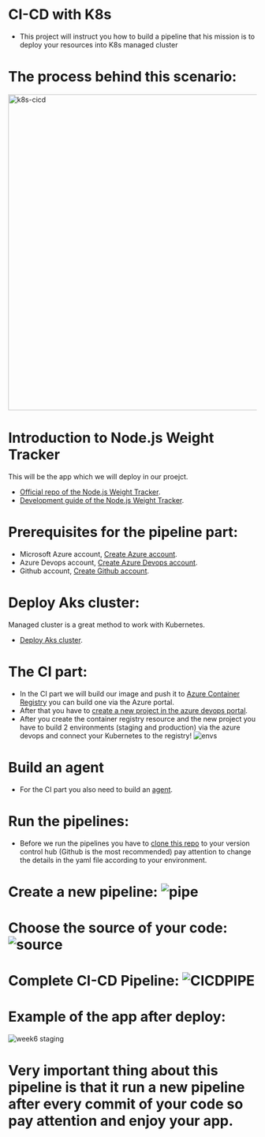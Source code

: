 # CI-CD with K8s
* This project will instruct you how to build a pipeline that his mission is to deploy your resources into K8s managed cluster

# The process behind this scenario:

<img width="640" alt="k8s-cicd" src="https://user-images.githubusercontent.com/105926044/183269346-675de85c-adb4-4910-81bc-c25f3442f108.png">




# Introduction to Node.js Weight Tracker
 This will be the app which we will deploy in our proejct.
* [Official repo of the Node.js Weight Tracker](https://github.com/oktadev/okta-nodejs-postgres-weight-tracker-example).
* [Development guide of the Node.js Weight Tracker](https://developer.okta.com/blog/2020/06/01/node-postgres-weight-tracker).


# Prerequisites for the pipeline part:
* Microsoft Azure account, [Create Azure account](https://azure.microsoft.com/en-us/free/).
* Azure Devops account, [Create Azure Devops account](https://azure.microsoft.com/en-us/services/devops/).
* Github account, [Create Github account](https://github.com/signup).

# Deploy Aks cluster: 
 Managed cluster is a great method to work with Kubernetes.
* [Deploy Aks cluster](https://docs.microsoft.com/en-us/azure/aks/learn/quick-kubernetes-deploy-cli).


# The CI part:
* In the CI part we will build our image and push it to [Azure Container Registry](https://azure.microsoft.com/en-us/services/container-registry/#features) you can build one via the Azure portal.
* After that you have to [create a new project in the azure devops portal](https://docs.microsoft.com/en-us/azure/devops/organizations/projects/create-project?).
* After you create the container registry resource and the new project you have to build 2 environments (staging and production) via the azure devops and connect your Kubernetes to the registry!
![envs](https://user-images.githubusercontent.com/105926044/178037865-6e88e873-e9d2-4063-a3d2-de5c4fcff057.jpg)

# Build an agent
* For the CI part you also need to build an [agent](https://docs.microsoft.com/en-us/azure/devops/pipelines/agents/v2-windows?view=azure-devops).


# Run the pipelines:
* Before we run the pipelines you have to [clone this repo](https://github.com/omriganini/K8s-) to your version control hub (Github is the most recommended) pay attention to change the details in the yaml file according to your environment.
# Create a new pipeline: ![pipe](https://user-images.githubusercontent.com/105926044/178039928-9ba7f2f9-a67b-4979-8ee4-4d0c79003bc3.jpg)
# Choose the source of your code: ![source](https://user-images.githubusercontent.com/105926044/178040675-c5434dca-a3d5-4d7d-91ec-432da9613495.jpg)
# Complete CI-CD Pipeline: ![CICDPIPE](https://user-images.githubusercontent.com/105926044/178041153-9dd34af3-9227-461b-aa27-5bcc29e50375.jpg)

# Example of the app after deploy:
![week6 staging](https://user-images.githubusercontent.com/105926044/178041463-0e9e05b7-49cd-45eb-8445-83aafee0eafa.jpg)


# Very important thing about this pipeline is that it run a new pipeline after every commit of your code so pay attention and enjoy your app.
